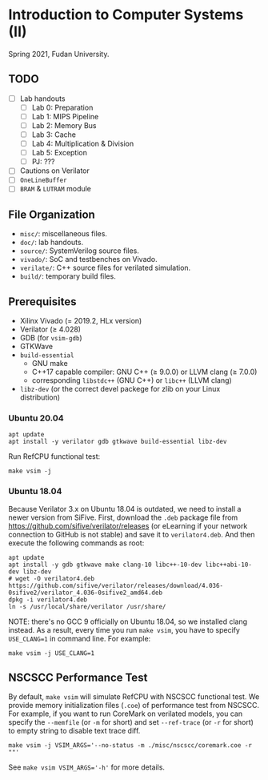 # Introduction to Computer Systems (II)

Spring 2021, Fudan University.

## TODO

* [ ] Lab handouts
    * [ ] Lab 0: Preparation
    * [ ] Lab 1: MIPS Pipeline
    * [ ] Lab 2: Memory Bus
    * [ ] Lab 3: Cache
    * [ ] Lab 4: Multiplication & Division
    * [ ] Lab 5: Exception
    * [ ] PJ: ???
* [ ] Cautions on Verilator
* [ ] `OneLineBuffer`
* [ ] `BRAM` & `LUTRAM` module

## File Organization

* `misc/`: miscellaneous files.
* `doc/`: lab handouts.
* `source/`: SystemVerilog source files.
* `vivado/`: SoC and testbenches on Vivado.
* `verilate/`: C++ source files for verilated simulation.
* `build/`: temporary build files.

## Prerequisites

* Xilinx Vivado (= 2019.2, HLx version)
* Verilator (≥ 4.028)
* GDB (for `vsim-gdb`)
* GTKWave
* `build-essential`
    * GNU make
    * C++17 capable compiler: GNU C++ (≥ 9.0.0) or LLVM clang (≥ 7.0.0)
    * corresponding `libstdc++` (GNU C++) or `libc++` (LLVM clang)
* `libz-dev` (or the correct devel packege for zlib on your Linux distribution)

### Ubuntu 20.04

```shell
apt update
apt install -y verilator gdb gtkwave build-essential libz-dev
```

Run RefCPU functional test:

```shell
make vsim -j
```

### Ubuntu 18.04

Because Verilator 3.x on Ubuntu 18.04 is outdated, we need to install a newer version from SiFive. First, download the `.deb` package file from <https://github.com/sifive/verilator/releases> (or eLearning if your network connection to GitHub is not stable) and save it to `verilator4.deb`. And then execute the following commands as root:

```shell
apt update
apt install -y gdb gtkwave make clang-10 libc++-10-dev libc++abi-10-dev libz-dev
# wget -O verilator4.deb https://github.com/sifive/verilator/releases/download/4.036-0sifive2/verilator_4.036-0sifive2_amd64.deb
dpkg -i verilator4.deb
ln -s /usr/local/share/verilator /usr/share/
```

NOTE: there's no GCC 9 officially on Ubuntu 18.04, so we installed clang instead. As a result, every time you run `make vsim`, you have to specify `USE_CLANG=1` in command line. For example:

```shell
make vsim -j USE_CLANG=1
```

## NSCSCC Performance Test

By default, `make vsim` will simulate RefCPU with NSCSCC functional test. We provide memory initialization files (`.coe`) of performance test from NSCSCC. For example, if you want to run CoreMark on verilated models, you can specify the `--memfile` (or `-m` for short) and set `--ref-trace` (or `-r` for short) to empty string to disable text trace diff.

```shell
make vsim -j VSIM_ARGS='--no-status -m ./misc/nscscc/coremark.coe -r ""'
```

See `make vsim VSIM_ARGS='-h'` for more details.
